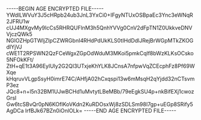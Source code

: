 -----BEGIN AGE ENCRYPTED FILE-----
YWdlLWVuY3J5cHRpb24ub3JnL3YxCi0+IFgyNTUxOSBpaEc3Ync3eWNqR2JFRU1w
cUJ4MXgvMy9lcCs5RHRQUFlnM3h5QnhYVVg0CnV2dFpTN1Z0UkkveDNVVjczQWk5
NGlOZHpGTWljZlpCZWRGbnI4RHdPdUkKLS0tIHdDdlJRejBrWGpMTkZKOGdIYjVJ
cWE1T2RPSWN2QzFCeWgxZGpOdWduM3MKoi5pmkCqlf8bWzKLKsOCsko5NFOkKFt/
ZtH+qE1t3A96EylUly2G2QI3UTxjeKhYLK8JCnsA7nfpwVqZCEcphFz8Pf69WXqe
kHqruvVLgpSsyH0imrE74C/AHfjA02hCxqspi13w6mMsqH2qYjdd32nCTsvmP3ez
JQc8+n+l5n32BM1UJwBCHd1uMvtytLBeMBb/79eEgkSU4p+nkBifEXj1cwozGrsl
Gw6tcSBvQr0pN6KOfIKoVKdn2KuRDOsxWj8zSDLSm98I7gp+uEGp8SRify5AgDCa
lrfBJk67BZn0iOnlOLk=
-----END AGE ENCRYPTED FILE-----
